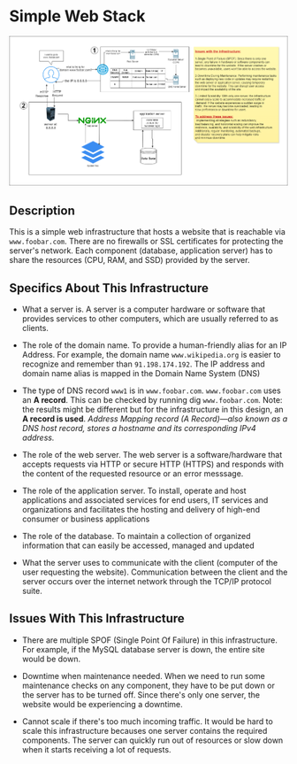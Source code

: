 # Simple Web Stack
![image](https://github.com/josephnady/alx-system_engineering-devops/blob/master/0x09-web_infrastructure_design/0-simple_web_stack.png)
## Description
This is a simple web infrastructure that hosts a website that is reachable via `www.foobar.com`. There are no firewalls or SSL certificates for protecting the server's network. Each component (database, application server) has to share the resources (CPU, RAM, and SSD) provided by the server.

## Specifics About This Infrastructure
* What a server is.
A server is a computer hardware or software that provides services to other computers, which are usually referred to as clients.

* The role of the domain name.
To provide a human-friendly alias for an IP Address. For example, the domain name `www.wikipedia.org` is easier to recognize and remember than `91.198.174.192`. The IP address and domain name alias is mapped in the Domain Name System (DNS)

* The type of DNS record `www1` is in `www.foobar.com`.
`www.foobar.com` uses an **A record**. This can be checked by running dig `www.foobar.com`.
Note: the results might be different but for the infrastructure in this design, an **A record is used**.
_Address Mapping record (A Record)—also known as a DNS host record, stores a hostname and its corresponding IPv4 address._

* The role of the web server.
The web server is a software/hardware that accepts requests via HTTP or secure HTTP (HTTPS) and responds with the content of the requested resource or an error messsage.

* The role of the application server.
To install, operate and host applications and associated services for end users, IT services and organizations and facilitates the hosting and delivery of high-end consumer or business applications

* The role of the database.
To maintain a collection of organized information that can easily be accessed, managed and updated

* What the server uses to communicate with the client (computer of the user requesting the website).
Communication between the client and the server occurs over the internet network through the TCP/IP protocol suite.

## Issues With This Infrastructure
* There are multiple SPOF (Single Point Of Failure) in this infrastructure.
For example, if the MySQL database server is down, the entire site would be down.

* Downtime when maintenance needed.
When we need to run some maintenance checks on any component, they have to be put down or the server has to be turned off. Since there's only one server, the website would be experiencing a downtime.

* Cannot scale if there's too much incoming traffic.
It would be hard to scale this infrastructure becauses one server contains the required components. The server can quickly run out of resources or slow down when it starts receiving a lot of requests.
